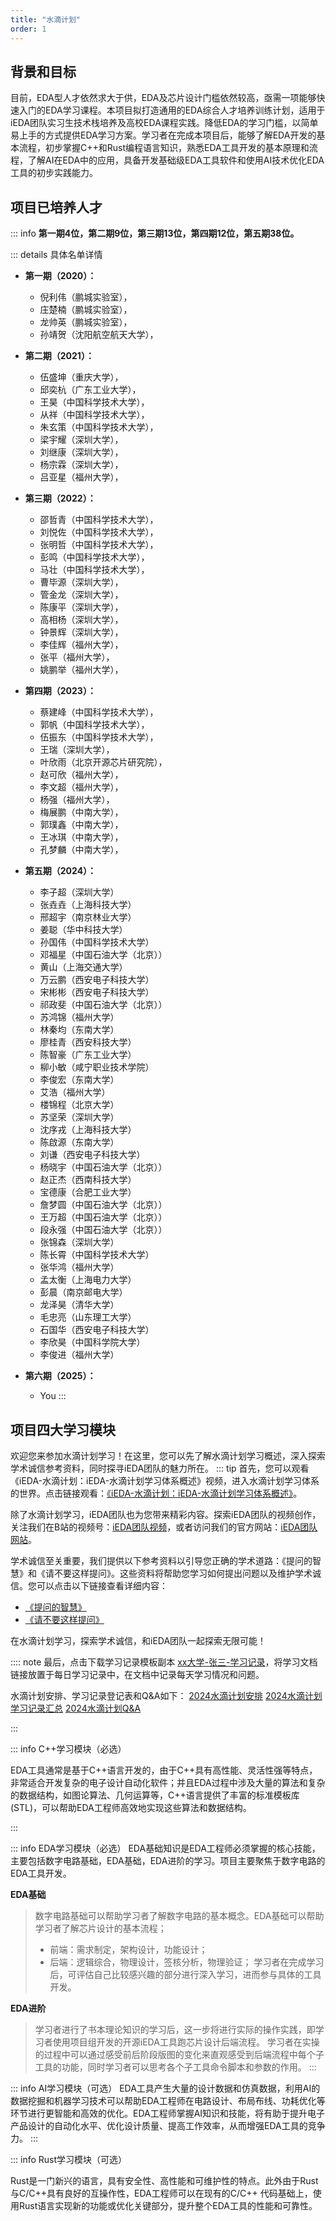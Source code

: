 ```yaml
---
title: "水滴计划"
order: 1
---
```

## **背景和目标**

目前，EDA型人才依然求大于供，EDA及芯片设计门槛依然较高，亟需一项能够快速入门的EDA学习课程。本项目拟打造通用的EDA综合人才培养训练计划，适用于iEDA团队实习生技术栈培养及高校EDA课程实践。降低EDA的学习门槛，以简单易上手的方式提供EDA学习方案。学习者在完成本项目后，能够了解EDA开发的基本流程，初步掌握C++和Rust编程语言知识，熟悉EDA工具开发的基本原理和流程，了解AI在EDA中的应用，具备开发基础级EDA工具软件和使用AI技术优化EDA工具的初步实践能力。

## **项目已培养人才**

::: info
**第一期4位，第二期9位，第三期13位，第四期12位，第五期38位。**

::: details 具体名单详情

- **第一期（2020）：**
  - 倪利伟（鹏城实验室），
  - 庄楚楠（鹏城实验室），
  - 龙帅英（鹏城实验室），
  - 孙靖贺（沈阳航空航天大学），
- **第二期（2021）：**
  - 伍盛坤（重庆大学），
  - 邱奕杭（广东工业大学），
  - 王昊（中国科学技术大学），
  - 从祥（中国科学技术大学），
  - 朱玄策（中国科学技术大学），
  - 梁宇耀（深圳大学），
  - 刘继康（深圳大学），
  - 杨宗霖（深圳大学），
  - 吕亚星（福州大学），
- **第三期（2022）：**
  - 邵哲青（中国科学技术大学），
  - 刘悦佐（中国科学技术大学），
  - 张明哲（中国科学技术大学），
  - 彭鸣（中国科学技术大学），
  - 马壮（中国科学技术大学），
  - 曹毕源（深圳大学），
  - 管金龙（深圳大学），
  - 陈康平（深圳大学），
  - 高相杨（深圳大学），
  - 钟景辉（深圳大学），
  - 李佳辉（福州大学），
  - 张平（福州大学），
  - 姚鹏举（福州大学），
- **第四期（2023）：**
  - 蔡建峰（中国科学技术大学），
  - 郭帆（中国科学技术大学），
  - 伍振东（中国科学技术大学），
  - 王瑞（深圳大学），
  - 叶欣雨（北京开源芯片研究院），
  - 赵可欣（福州大学），
  - 李文超（福州大学），
  - 杨强（福州大学），
  - 梅展鹏（中南大学），
  - 郭璞鑫（中南大学），
  - 王冰琪（中南大学），
  - 孔梦麟（中南大学），
- **第五期（2024）：**
  - 李子超（深圳大学）
  - 张垚垚（上海科技大学）
  - 邢超宇（南京林业大学）
  - 姜聪（华中科技大学）
  - 孙国伟（中国科学技术大学）
  - 邓福星（中国石油大学（北京））
  - 黄山（上海交通大学）
  - 万云鹏（西安电子科技大学）
  - 宋彬彬（西安电子科技大学）
  - 祁政斐（中国石油大学（北京））
  - 苏鸿锦（福州大学）
  - 林秦均（东南大学）
  - 廖桂青（西安科技大学）
  - 陈智豪（广东工业大学）
  - 柳小敏（咸宁职业技术学院）
  - 李俊宏（东南大学）
  - 艾浩（福州大学）
  - 楼锦程（北京大学）
  - 苏坚荣（深圳大学）
  - 沈序戎（上海科技大学）
  - 陈啟源（东南大学）
  - 刘谦（西安电子科技大学）
  - 杨晓宇（中国石油大学（北京））
  - 赵正杰（西南科技大学）
  - 宝德康（合肥工业大学）
  - 詹梦圆（中国石油大学（北京））
  - 王万超（中国石油大学（北京））
  - 段永强（中国石油大学（北京））
  - 张锦森（深圳大学）
  - 陈长霄（中国科学技术大学）
  - 张华鸿（福州大学）
  - 孟太衡（上海电力大学）
  - 彭晨（南京邮电大学）
  - 龙泽昊（清华大学）
  - 毛忠亮（山东理工大学）
  - 石国华（西安电子科技大学）
  - 李欣昊（中国科学院大学）
  - 李俊进（福州大学）

- **第六期（2025）：**
  - You
:::

## **项目四大学习模块**

欢迎您来参加水滴计划学习！在这里，您可以先了解水滴计划学习概述，深入探索学术诚信参考资料，同时探寻iEDA团队的魅力所在。
::: tip
首先，您可以观看《iEDA-水滴计划：iEDA-水滴计划学习体系概述》视频，进入水滴计划学习体系的世界。点击链接观看：[《iEDA-水滴计划：iEDA-水滴计划学习体系概述》](https://www.bilibili.com/video/BV1fz4y1W7si)。

除了水滴计划学习，iEDA团队也为您带来精彩内容。探索iEDA团队的视频创作，关注我们在B站的视频号：[iEDA团队视频](https://space.bilibili.com/1189298533)，或者访问我们的官方网站：[iEDA团队网站](https://ieda.oscc.cc)。

学术诚信至关重要，我们提供以下参考资料以引导您正确的学术道路：《提问的智慧》和《请不要这样提问》。这些资料将帮助您学习如何提出问题以及维护学术诚信。您可以点击以下链接查看详细内容：

- [《提问的智慧》](https://github.com/ryanhanwu/How-To-Ask-Questions-The-Smart-Way/blob/master/README-zh_CN.md)
- [《请不要这样提问》](https://github.com/tangx/Stop-Ask-Questions-The-Stupid-Ways/blob/master/README.md)

在水滴计划学习，探索学术诚信，和iEDA团队一起探索无限可能！

:::: note
最后，点击下载学习记录模板副本 [xx大学-张三-学习记录](https://docs.qq.com/sheet/DVWxnZXh4RU1QTnRp)，将学习文档链接放置于每日学习记录中，在文档中记录每天学习情况和问题。

水滴计划安排、学习记录登记表和Q&A如下：
[2024水滴计划安排](https://docs.qq.com/sheet/DYnlkTnp4cFJVV0RZ?tab=BB08J2)
[2024水滴计划学习记录汇总](https://docs.qq.com/sheet/DVXRHZHZkdWVCdnp0?tab=BB08J2)
[2024水滴计划Q&amp;A](https://docs.qq.com/doc/DUVdvZ3V6THVHWHRr)

:::

::: info C++学习模块（必选）

EDA工具通常是基于C++语言开发的，由于C++具有高性能、灵活性强等特点，非常适合开发复杂的电子设计自动化软件；并且EDA过程中涉及大量的算法和复杂的数据结构，如图论算法、几何运算等，C++语言提供了丰富的标准模板库(STL)，可以帮助EDA工程师高效地实现这些算法和数据结构。

:::

::: info EDA学习模块（必选）
EDA基础知识是EDA工程师必须掌握的核心技能，主要包括数字电路基础，EDA基础，EDA进阶的学习。项目主要聚焦于数字电路的EDA工具开发。

**EDA基础**

> 数字电路基础可以帮助学习者了解数字电路的基本概念。EDA基础可以帮助学习者了解芯片设计的基本流程；
>
> - 前端：需求制定，架构设计，功能设计；
> - 后端：逻辑综合，物理设计，签核分析，物理验证；
>   学习者在完成学习后，可评估自己比较感兴趣的部分进行深入学习，进而参与具体的工具开发。

**EDA进阶**

> 学习者进行了书本理论知识的学习后，这一步将进行实际的操作实践，即学习者使用项目组开发的开源iEDA工具跑芯片设计后端流程。
> 学习者在实操的过程中可以通过感受前后阶段版图的变化来直观感受到后端流程中每个子工具的功能，同时学习者可以思考各个子工具命令脚本和参数的作用。
::: 

::: info AI学习模块（可选）
EDA工具产生大量的设计数据和仿真数据，利用AI的数据挖掘和机器学习技术可以帮助EDA工程师在电路设计、布局布线、功耗优化等环节进行更智能和高效的优化。EDA工程师掌握AI知识和技能，将有助于提升电子产品设计的自动化水平、优化设计质量、提高工作效率，从而增强EDA工具的竞争力。
:::

::: info Rust学习模块（可选）

 Rust是一门新兴的语言，具有安全性、高性能和可维护性的特点。此外由于Rust与C/C++具有良好的互操作性，EDA工程师可以在现有的C/C++ 代码基础上，使用Rust语言实现新的功能或优化关键部分，提升整个EDA工具的性能和可靠性。
